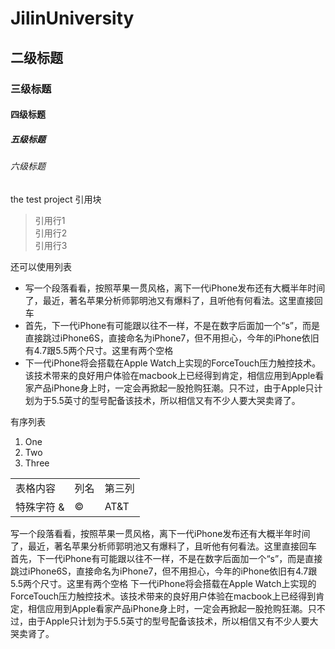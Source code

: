 # JilinUniversity
## 二级标题
### 三级标题
#### 四级标题
##### 五级标题
###### 六级标题
the test project
引用块
> 引用行1  
> 引用行2  
> 引用行3  

还可以使用列表
* 写一个段落看看，按照苹果一贯风格，离下一代iPhone发布还有大概半年时间了，最近，著名苹果分析师郭明池又有爆料了，且听他有何看法。这里直接回车
* 首先，下一代iPhone有可能跟以往不一样，不是在数字后面加一个“s”，而是直接跳过iPhone6S，直接命名为iPhone7，但不用担心，今年的iPhone依旧有4.7跟5.5两个尺寸。这里有两个空格  
* 下一代iPhone将会搭载在Apple Watch上实现的ForceTouch压力触控技术。该技术带来的良好用户体验在macbook上已经得到肯定，相信应用到Apple看家产品iPhone身上时，一定会再掀起一股抢购狂潮。只不过，由于Apple只计划为于5.5英寸的型号配备该技术，所以相信又有不少人要大哭卖肾了。  

有序列表  
1. One  
2. Two  
3. Three  

<table>
    <tr>
       <td>表格内容</td>
       <td>列名</td>
       <td>第三列</td>
    </tr>
    <tr>
        <td>特殊字符 & </td>
        <td> &copy; </td>
        <td> AT&T </td>
</table>
写一个段落看看，按照苹果一贯风格，离下一代iPhone发布还有大概半年时间了，最近，著名苹果分析师郭明池又有爆料了，且听他有何看法。这里直接回车
首先，下一代iPhone有可能跟以往不一样，不是在数字后面加一个“s”，而是直接跳过iPhone6S，直接命名为iPhone7，但不用担心，今年的iPhone依旧有4.7跟5.5两个尺寸。这里有两个空格  
下一代iPhone将会搭载在Apple Watch上实现的ForceTouch压力触控技术。该技术带来的良好用户体验在macbook上已经得到肯定，相信应用到Apple看家产品iPhone身上时，一定会再掀起一股抢购狂潮。只不过，由于Apple只计划为于5.5英寸的型号配备该技术，所以相信又有不少人要大哭卖肾了。
